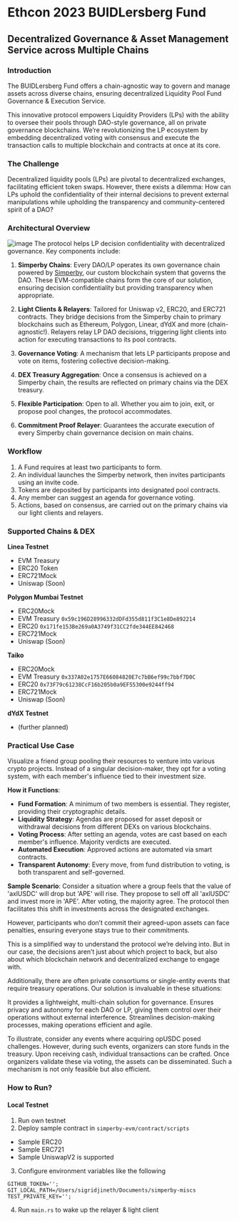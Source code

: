 # Ethcon 2023 BUIDLersberg Fund
## Decentralized Governance & Asset Management Service across Multiple Chains

### Introduction
The BUIDLersberg Fund offers a chain-agnostic way to govern and manage assets across diverse chains, ensuring decentralized Liquidity Pool Fund Governance & Execution Service.

This innovative protocol empowers Liquidity Providers (LPs) with the ability to oversee their pools through DAO-style governance, all on private governance blockchains. We’re revolutionizing the LP ecosystem by embedding decentralized voting with consensus and execute the transaction calls to multiple blockchain and contracts at once at its core.

### The Challenge
Decentralized liquidity pools (LPs) are pivotal to decentralized exchanges, facilitating efficient token swaps. However, there exists a dilemma: How can LPs uphold the confidentiality of their internal decisions to prevent external manipulations while upholding the transparency and community-centered spirit of a DAO?

### Architectural Overview
![image](https://user-images.githubusercontent.com/41055141/265234056-9f33f349-561f-4f32-9a4b-bddb956edb8c.png)
The protocol helps LP decision confidentiality with decentralized governance. Key components include:

1. **Simperby Chains**: Every DAO/LP operates its own governance chain powered by [Simperby](https://github.com/postech-dao/simperby/blob/main/docs/ssss.md), our custom blockchain system that governs the DAO. These EVM-compatible chains form the core of our solution, ensuring decision confidentiality but providing transparency when appropriate.

2. **Light Clients & Relayers**: Tailored for Uniswap v2, ERC20, and ERC721 contracts. They bridge decisions from the Simperby chain to primary blockchains such as Ethereum, Polygon, Linear, dYdX and more (chain-agnostic!). Relayers relay LP DAO decisions, triggering light clients into action for executing transactions to its pool contracts.

3. **Governance Voting**: A mechanism that lets LP participants propose and vote on items, fostering collective decision-making.

4. **DEX Treasury Aggregation**: Once a consensus is achieved on a Simperby chain, the results are reflected on primary chains via the DEX treasury.

5. **Flexible Participation**: Open to all. Whether you aim to join, exit, or propose pool changes, the protocol accommodates.

6. **Commitment Proof Relayer**: Guarantees the accurate execution of every Simperby chain governance decision on main chains.

### Workflow
1. A Fund requires at least two participants to form.
2. An individual launches the Simperby network, then invites participants using an invite code.
3. Tokens are deposited by participants into designated pool contracts.
4. Any member can suggest an agenda for governance voting.
5. Actions, based on consensus, are carried out on the primary chains via our light clients and relayers.

### Supported Chains & DEX

**Linea Testnet**
- EVM Treasury
- ERC20 Token
- ERC721Mock
- Uniswap (Soon)

**Polygon Mumbai Testnet**
- ERC20Mock
- EVM Treasury `0x59c196D28996332dDFd355d811f3C1e8De892214`
- ERC20 `0x171fe153Be269a0A3749f31CC2fde344EE842468`
- ERC721Mock
- Uniswap (Soon)

**Taiko**
- ERC20Mock
- EVM Treasury `0x337A02e1757E66084820E7c7bB6ef99c7bbf7D0C`
- ERC20 `0x73F79c61238CcF16b205b0a9EF55300e9244ff94`
- ERC721Mock
- Uniswap (Soon)

**dYdX Testnet**
- (further planned)

### Practical Use Case
Visualize a friend group pooling their resources to venture into various crypto projects. Instead of a singular decision-maker, they opt for a voting system, with each member's influence tied to their investment size.

**How it Functions**:
- **Fund Formation**: A minimum of two members is essential. They register, providing their cryptographic details.
- **Liquidity Strategy**: Agendas are proposed for asset deposit or withdrawal decisions from different DEXs on various blockchains.
- **Voting Process**: After setting an agenda, votes are cast based on each member's influence. Majority verdicts are executed.
- **Automated Execution**: Approved actions are automated via smart contracts.
- **Transparent Autonomy**: Every move, from fund distribution to voting, is both transparent and self-governed.

**Sample Scenario**:
Consider a situation where a group feels that the value of 'axlUSDC' will drop but 'APE' will rise. They propose to sell off all 'axlUSDC' and invest more in 'APE'. After voting, the majority agree. The protocol then facilitates this shift in investments across the designated exchanges.

However, participants who don’t commit their agreed-upon assets can face penalties, ensuring everyone stays true to their commitments.

This is a simplified way to understand the protocol we’re delving into. But in our case, the decisions aren’t just about which project to back, but also about which blockchain network and decentralized exchange to engage with.

Additionally, there are often private consortiums or single-entity events that require treasury operations. Our solution is invaluable in these situations:

It provides a lightweight, multi-chain solution for governance.
Ensures privacy and autonomy for each DAO or LP, giving them control over their operations without external interference.
Streamlines decision-making processes, making operations efficient and agile.

To illustrate, consider any events where acquiring opUSDC posed challenges. However, during such events, organizers can store funds in the treasury. Upon receiving cash, individual transactions can be crafted. Once organizers validate these via voting, the assets can be disseminated. Such a mechanism is not only feasible but also efficient.

### How to Run?
#### Local Testnet
1. Run own testnet
2. Deploy sample contract in `simperby-evm/contract/scripts`
* Sample ERC20
* Sample ERC721
* Sample UniswapV2 is supported
3. Configure environment variables like the following
```
GITHUB_TOKEN='';
GIT_LOCAL_PATH=/Users/sigridjineth/Documents/simperby-miscs
TEST_PRIVATE_KEY='';
```
4. Run `main.rs` to wake up the relayer & light client
